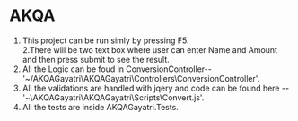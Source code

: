 # AKQA
1. This project can be run simly by pressing F5.</br>
2.There will be two text box where user can enter Name and Amount and then press submit to see the result.</br>
3. All the Logic can be foud in ConversionController-- '~/AKQAGayatri\AKQAGayatri\Controllers\ConversionController'. </br>
4. All the validations are handled with jqery and code can be found here -- '~\AKQAGayatri\AKQAGayatri\Scripts\Convert.js'.</br>
5. All the tests are inside AKQAGayatri.Tests.</br>
